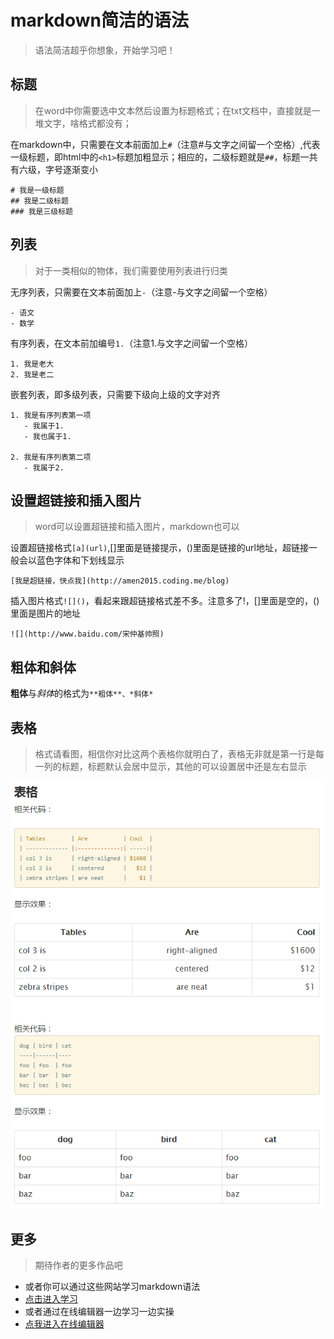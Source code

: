# markdown简洁的语法

> 语法简洁超乎你想象，开始学习吧！

## 标题

> 在word中你需要选中文本然后设置为标题格式；在txt文档中，直接就是一堆文字，啥格式都没有；

在markdown中，只需要在文本前面加上`#`（注意#与文字之间留一个空格）,代表一级标题，即html中的`<h1>`标题加粗显示；相应的，二级标题就是`##`，标题一共有六级，字号逐渐变小

    # 我是一级标题
    ## 我是二级标题
    ### 我是三级标题

## 列表

> 对于一类相似的物体，我们需要使用列表进行归类

无序列表，只需要在文本前面加上`-`（注意-与文字之间留一个空格）

    - 语文
    - 数学

有序列表，在文本前加编号`1.`（注意1.与文字之间留一个空格）

    1. 我是老大
    2. 我是老二

嵌套列表，即多级列表，只需要下级向上级的文字对齐

    1. 我是有序列表第一项
       - 我属于1.
       - 我也属于1.

    2. 我是有序列表第二项
       - 我属于2.

## 设置超链接和插入图片

> word可以设置超链接和插入图片，markdown也可以

设置超链接格式`[a](url)`,[]里面是链接提示，()里面是链接的url地址，超链接一般会以蓝色字体和下划线显示

    [我是超链接，快点我](http://amen2015.coding.me/blog)

插入图片格式`![]()`，看起来跟超链接格式差不多。注意多了!，[]里面是空的，()里面是图片的地址

    ![](http://www.baidu.com/宋仲基帅照)

## 粗体和斜体

**粗体**与*斜体*的格式为`**粗体**、*斜体*`

## 表格

> 格式请看图，相信你对比这两个表格你就明白了，表格无非就是第一行是每一列的标题，标题默认会居中显示，其他的可以设置居中还是左右显示

![](../image/markdownTable.png)

## 更多

> 期待作者的更多作品吧

- 或者你可以通过这些网站学习markdown语法
- [点击进入学习](http://wowubuntu.com/markdown/basic.html)
- 或者通过在线编辑器一边学习一边实操
- [点我进入在线编辑器](https://www.zybuluo.com/mdeditor?url=https://www.zybuluo.com/static/editor/md-help.markdown#cmd-markdown)
